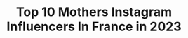 ---
title: Top 10 Mothers Instagram Influencers In France in 2023
description: >-
  Find top mothers Instagram influencers in France in 2023. Most popular hashtags: #momlife #ootd #viedemaman.
platform: Instagram
hits: 632
text_top: See the top-rated Instagram accounts on inBeat.
text_bottom: Our platform aggregates 632 Instagram influencers like this in France for you to connect with.
profiles:
  - username: "absa___"
    fullname: >-
      A B S A | LA DARONNE
    bio: >-
      Wife l Mother Marseille 👉🏿📍Montpellier 👩🏿‍💻 Immobilier | Agence Century 21
    location: "France"
    followers: 7494
    engagement: 762
    commentsToLikes: 0.090056
    id: ckap46ojf62li0i783k719fwr
    verified: false
    hashtags: "#prettylittlething, #lookbook, #black, #montpellier"
  - username: "adriana_skygirl"
    fullname: >-
      
    bio: >-
      Adriana 😍 ✨13 years old ✨ Account managed by my PARENTS 👨‍👩‍👧‍👧 😉!!alecia@hotmail.fr ( Alecia mother). Live in France🇫🇷 Second account: @astro_adriana
    location: "France"
    followers: 111235
    engagement: 420
    commentsToLikes: 0.039482
    id: ck0ub0tvmdevt0i19inpdwkbb
    verified: false
    hashtags: "#jennyfer, #zeroetiquette, #zeroetiquettezerodollar"
  - username: "scottmorton_m"
    fullname: >-
      Scott Morton
    bio: >-
      French model w/ Mother agency : @williamsagency 🇮🇹NEXT (Milan) 🇬🇧WILHELMINA (London) 🇫🇷BANANAS (Paris) 🇩🇪MGM (Hamburg) 🇦🇺FIVETWENTY (Sydney) 🇨🇭AQUA
    location: "France"
    followers: 70451
    engagement: 1165
    commentsToLikes: 0.018936
    id: ck6u881jbpz160j711dgpfa0d
    verified: false
    hashtags: "#halloween, #lockdown"
  - username: "marine_roseetjosephine"
    fullname: >-
      Marine • Borntobemamma
    bio: >-
      Blog borntobemamma Lifestyle/fashion/travel/motherhood/pregnant/sport/kids/food 🤰happymom sacha&ava 👛Design @rose_et_josephine_officiel 🏝Corse
    location: "France"
    followers: 52347
    engagement: 269
    commentsToLikes: 0.086146
    id: ck5qd9su5uiqi0i112cspdud1
    verified: false
    hashtags: "#maman, #familyfirst, #kidsfun, #childrenmylife"
  - username: "thefrenchfolk"
    fullname: >-
      Margaux Follis
    bio: >-
      30 ◌ french ◌ mother ◌ interior designer Hack queen Lucas ♡ Ambre ⋒ Lison Victoria, Australia Collabs ⫸ thefrenchfolk@gmail.com Shop my presets ↡
    location: "France"
    followers: 80820
    engagement: 175
    commentsToLikes: 0.168323
    id: ck139mr0cm2uk0i19wtkvp70a
    verified: false
    hashtags: "#christmasdecor, #ad, #omg, #kloraneau"
  - username: "_bana_zb"
    fullname: >-
      B A N A 🌻
    bio: >-
      🌿 Découvrir - S'inspirer - Se lancer 🌿 🌸 A young Mom in South of France sharing life & motherhood moments 🍀 👩🏾👶🏽🧔🏻 🌸 marketing student / 22th spring
    location: "France"
    followers: 2013
    engagement: 2224
    commentsToLikes: 0.067671
    id: ckap0q2zprdj70i78vvki4zgj
    verified: false
    hashtags: "#shootingday, #jeunemaman, #photoshoot, #ootdfashion"
  - username: "asnajda"
    fullname: >-
      Anne-Sophie
    bio: >-
      Entrepreneur, Paris Addicted to yoga, pasta and red wine Mother of 4, designing under the brand @latelier13 📩 asnajda@gmail.com
    location: "France"
    followers: 25215
    engagement: 320
    commentsToLikes: 0.053334
    id: ck6u9f2mnx71n0j712ogxi7ht
    verified: false
    hashtags: "#paris, #collaboration, #objectif100000arbres, #anniversaire"
  - username: "georgecn_"
    fullname: >-
      George-C. NISTOR
    bio: >-
      PARIS // Born in Romania🇹🇩 Welcome in my head 🪐 Mother Agency : @scoutingonemodel 📧: georgenistor.mdl@gmail.com
    location: "France"
    followers: 14039
    engagement: 1320
    commentsToLikes: 0.007718
    id: ck5bvh7bcjmzt0i116rndx90f
    verified: false
    hashtags: ""
  - username: "juliacourtesoff"
    fullname: >-
      JULIA
    bio: >-
      Represented by @metropolitanmodelsgroup 🦋 Mother Agent : @marionmercieragent ⭐️ Contact insta: julia@ouimademoiselle.fr
    location: "France"
    followers: 98854
    engagement: 422
    commentsToLikes: 0.014924
    id: ck15svjqmf0jq0i19cg4inunm
    verified: true
    hashtags: "#battledejetaime, #burtonoflondon, #paulhewitt, #getanchored"
  - username: "andreea.litescu"
    fullname: >-
      Andreea Popa (Litescu )
    bio: >-
      👩‍✈️ Airline pilot Airbus 320/321 👩‍👧Mother of Sara and Nor🐶 💁🏼‍♀️ Owner of andreealitescu.com 💙 represented by @globaltalentunited
    location: "France"
    followers: 55681
    engagement: 380
    commentsToLikes: 0.044935
    id: ck0w2g4b1o6tm0i19kt960naf
    verified: false
    hashtags: "#awareness"
---